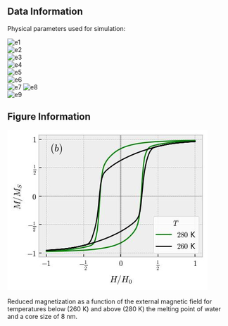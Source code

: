 ## Data Information

Physical parameters used for simulation:

![e1](https://latex.codecogs.com/png.image?\dpi{110}&space;N=1000)   
![e2](https://latex.codecogs.com/png.image?\dpi{110}&space;R_m=8\hspace{0.08cm}\mathrm{nm})   
![e3](https://latex.codecogs.com/png.image?\dpi{110}&space;\delta=1\hspace{0.08cm}\mathrm{nm})\
![e4](https://latex.codecogs.com/png.image?\dpi{110}&space;M_S=446\hspace{0.08cm}\mathrm{kAm^{-1}})   
![e5](https://latex.codecogs.com/png.image?\dpi{110}&space;K_{eff}=32\hspace{0.08cm}\mathrm{kJm^{-3}})  
![e6](https://latex.codecogs.com/png.image?\dpi{110}&space;T=\\{260,280\\}\hspace{0.08cm}\mathrm{K})    
![e7](https://latex.codecogs.com/png.image?\dpi{110}&space;H_0\approx159\hspace{0.08cm}\mathrm{kAm^{-1}}\hspace{0.08cm}\mathrm{(or}\hspace{0.12cm}2000\hspace{0.08cm}\mathrm{Oe)})   
![e8](https://latex.codecogs.com/png.image?\dpi{110}&space;f=600\hspace{0.08cm}\mathrm{kHz})      
![e9](https://latex.codecogs.com/png.image?\dpi{110}&space;\alpha=1.0)         

## Figure Information

<img src="./Magnetization.jpg"/>

Reduced magnetization as a function of the external magnetic field for temperatures below (260 K) and above (280 K) the melting point of water and a core size of 8 nm.